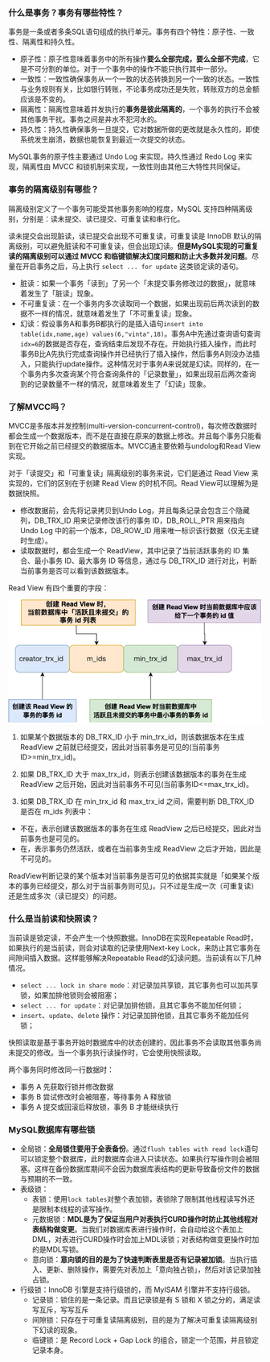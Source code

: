 ### 什么是事务？事务有哪些特性？
事务是一条或者多条SQL语句组成的执行单元。事务有四个特性：原子性、一致性、隔离性和持久性。
- 原子性：原子性意味着事务中的所有操作**要么全部完成，要么全部不完成**，它是不可分割的单位。对于一个事务中的操作不能只执行其中一部分。
- 一致性：一致性确保事务从一个一致的状态转换到另一个一致的状态。一致性与业务规则有关，比如银行转账，不论事务成功还是失败，转账双方的总金额应该是不变的。
- 隔离性：隔离性意味着并发执行的**事务是彼此隔离的**，一个事务的执行不会被其他事务干扰。事务之间是井水不犯河水的。
- 持久性：持久性确保事务一旦提交，它对数据所做的更改就是永久性的，即使系统发生崩溃，数据也能恢复到最近一次提交的状态。

MySQL事务的原子性主要通过 Undo Log 来实现，持久性通过 Redo Log 来实现，隔离性由 MVCC 和锁机制来实现，一致性则由其他三大特性共同保证。

### 事务的隔离级别有哪些？
隔离级别定义了一个事务可能受其他事务影响的程度，MySQL 支持四种隔离级别，分别是：读未提交、读已提交、可重复读和串行化。

读未提交会出现脏读，读已提交会出现不可重复读，可重复读是 InnoDB 默认的隔离级别，可以避免脏读和不可重复读，但会出现幻读。**但是MySQL实现的可重复读的隔离级别可以通过 MVCC 和临键锁解决幻度问题和防止大多数并发问题**。尽量在开启事务之后，马上执行 `select ... for update` 这类锁定读的语句。
- 脏读：如果一个事务「读到」了另一个「未提交事务修改过的数据」，就意味着发生了「脏读」现象。
- 不可重复读：在一个事务内多次读取同一个数据，如果出现前后两次读到的数据不一样的情况，就意味着发生了「不可重复读」现象。
- 幻读：假设事务A和事务B都执行的是插入语句`insert into table(idx,name,age) values(6,"vinta",18)`。事务A中先通过查询语句查询`idx=6`的数据是否存在，查询结束后发现不存在。开始执行插入操作，而此时事务B比A先执行完成查询操作并已经执行了插入操作，然后事务A则没办法插入，只能执行update操作。这种情况对于事务A来说就是幻读。同样的，在一个事务内多次查询某个符合查询条件的「记录数量」，如果出现前后两次查询到的记录数量不一样的情况，就意味着发生了「幻读」现象。

### 了解MVCC吗？
MVCC是多版本并发控制(multi-version-concurrent-control)，每次修改数据时都会生成一个数据版本，而不是在直接在原来的数据上修改。并且每个事务只能看到在它开始之前已经提交的数据版本。MVCC通主要依赖与undolog和Read View实现。

对于「读提交」和「可重复读」隔离级别的事务来说，它们是通过 Read View 来实现的，它们的区别在于创建 Read View 的时机不同。Read View可以理解为是数据快照。
- 修改数据前，会先将记录拷贝到Undo Log，并且每条记录会包含三个隐藏列，DB_TRX_ID 用来记录修改该行的事务 ID，DB_ROLL_PTR 用来指向 Undo Log 中的前一个版本，DB_ROW_ID 用来唯一标识该行数据（仅无主键时生成）。
- 读取数据时，都会生成一个 ReadView，其中记录了当前活跃事务的 ID 集合、最小事务 ID、最大事务 ID 等信息，通过与 DB_TRX_ID 进行对比，判断当前事务是否可以看到该数据版本。

Read View 有四个重要的字段：

![alt text](./images/read-view.png)

1. 如果某个数据版本的 DB_TRX_ID 小于 min_trx_id，则该数据版本在生成 ReadView 之前就已经提交，因此对当前事务是可见的(当前事务ID>=min_trx_id)。

2. 如果 DB_TRX_ID 大于 max_trx_id，则表示创建该数据版本的事务在生成 ReadView 之后开始，因此对当前事务不可见(当前事务ID<=max_trx_id)。

3. 如果 DB_TRX_ID 在 min_trx_id 和 max_trx_id 之间，需要判断 DB_TRX_ID 是否在 m_ids 列表中：
- 不在，表示创建该数据版本的事务在生成 ReadView 之后已经提交，因此对当前事务也是可见的。
- 在，表示事务仍然活跃，或者在当前事务生成 ReadView 之后才开始，因此是不可见的。

ReadView判断记录的某个版本对当前事务是否可见的依据其实就是「如果某个版本的事务已经提交，那么对于当前事务则可见」。只不过是生成一次（可重复读）还是生成多次（读已提交）的问题。

### 什么是当前读和快照读？
当前读是锁定读，不会产生一个快照数据。InnoDB在实现Repeatable Read时，如果执行的是当前读，则会对读取的记录使用Next-key Lock，来防止其它事务在间隙间插入数据。这样能够解决Repeatable Read的幻读问题。当前读有以下几种情况。
- `select ... lock in share mode`：对记录加共享锁，其它事务也可以加共享锁，如果加排他锁则会被阻塞；
- `select ... for update`：对记录加排他锁，且其它事务不能加任何锁；
- `insert`、`update`、`delete` 操作：对记录加排他锁，且其它事务不能加任何锁；

快照读取是基于事务开始时数据库中的状态创建的，因此事务不会读取其他事务尚未提交的修改。当一个事务执行读操作时，它会使用快照读取。

两个事务同时修改同一行数据时：
- 事务 A 先获取行锁并修改数据
- 事务 B 尝试修改时会被阻塞，等待事务 A 释放锁
- 事务 A 提交或回滚后释放锁，事务 B 才能继续执行

### MySQL数据库有哪些锁
- 全局锁：**全局锁住要用于全表备份**。通过`flush tables with read lock`语句可以锁定整个数据库，此时数据库会进入只读状态。如果执行写操作则会被阻塞。这样在备份数据库期间不会因为数据库表结构的更新导致备份文件的数据与预期的不一致。
- 表级锁：
  - 表锁：使用`lock tables`对整个表加锁，表锁除了限制其他线程读写外还是限制本线程的读写操作。
  - 元数据锁：**MDL是为了保证当用户对表执行CURD操作时防止其他线程对表结构做变更**。当我们对数据库表进行操作时，会自动给这个表加上DML，对表进行CURD操作时会加上MDL读锁；对表结构做变更操作时加的是MDL写锁。
  - 意向锁：**意向锁的目的是为了快速判断表里是否有记录被加锁**。当执行插入、更新、删除操作，需要先对表加上「意向独占锁」，然后对该记录加独占锁。
- 行级锁：InnoDB 引擎是支持行级锁的，而 MyISAM 引擎并不支持行级锁。
  - 记录锁：锁住的是一条记录。而且记录锁是有 S 锁和 X 锁之分的，满足读写互斥，写写互斥
  - 间隙锁：只存在于可重复读隔离级别，目的是为了解决可重复读隔离级别下幻读的现象。
  - 临键锁：是 Record Lock + Gap Lock 的组合，锁定一个范围，并且锁定记录本身。
